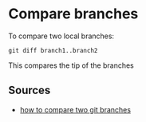# Compare branches

To compare two local branches:

	git diff branch1..branch2

This compares the tip of the branches



## Sources

- [how to compare two git branches](https://devconnected.com/how-to-compare-two-git-branches/)
